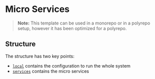 # Micro Services

> **Note:** This template can be used in a monorepo or in a polyrepo setup, however
> it has been optimized for a polyrepo.

## Structure

The structure has two key points:

* [`local`](./local) contains the configuration to run the whole system
* [`services`](./services) contains the micro services
